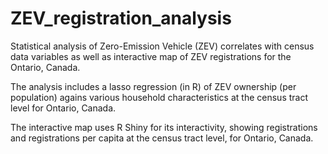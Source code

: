 # ZEV_registration_analysis
Statistical analysis of Zero-Emission Vehicle (ZEV) correlates with census data variables as well as interactive map of ZEV registrations for the Ontario, Canada.

The analysis includes a lasso regression (in R) of ZEV ownership (per population) agains various household characteristics at the census tract level for Ontario, Canada.

The interactive map uses R Shiny for its interactivity, showing registrations and registrations per capita at the census tract level, for Ontario, Canada.
